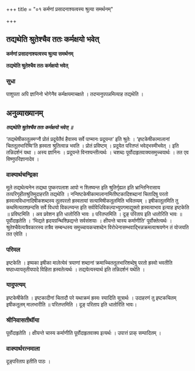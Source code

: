 +++
title = "०१ कर्मणां प्रसादनाश्यत्वस्य श्रुत्या समर्थनम्"

+++


## तद्यथेति श्रुतेश्चैव ततः कर्मक्षयो भवेत्

**कर्मणां प्रसादनाश्यत्वस्य श्रुत्या समर्थनम्**

**तद्यथेति श्रुतेश्चैव ततः कर्मक्षयो भवेत्**

### **सुधा**

पाशुपता अपि ज्ञानिनो भोगेनैव कर्मक्षयमाचक्षते । तदप्यनुपपन्नमित्याह तद्यथेति ।

## **अनुव्याख्यानम्**

***तद्यथेति श्रुतेश्चैव ततः कर्मक्षयो भवेत् ॥***

‘तद्यथेषीकातूलमग्नौ प्रोतं प्रदूयेतैवं हैवास्य सर्वे पाप्मानः प्रदूयन्त’ इति श्रुतेः । ‘इष्टकेषीकामालानां चिततूलभारिष्वि’ति ह्रस्वता श्रुतित्वान्न भवति । प्रोतं प्रविष्टम् । प्रदूयेत परितप्तं भवेद्भस्मीभवेत् । इति तन्निदर्शनं यथा । अस्य ज्ञानिनः । प्रदूयन्ते विनश्यन्तीत्यर्थः । चशब्दः पूर्वोदाहृतवाक्यसमुच्चयार्थः । तत एव विष्णुपरिज्ञानादेव ।

### **वाक्यार्थचन्द्रिका**

मूले तद्यथेत्यनेन तद्यथा पुष्करपलाश आपो न श्लिष्यन्त इति श्रुतिर्गृह्यत इति भ्रान्तिनिरासाय तत्परिगृहीतश्रुतिमुदाहरति तद्यथेति । नन्विष्टकेषीकामालानामितीष्टकादिशब्दानां चितादिषु परतो ह्रस्वत्वविधानादिषीकशब्दस्य तूलपरतो ह्रस्वतायां सत्यामिषीकतूलमिति भवितव्यम् । इषीकातूलमिति तु कथमित्यतश्छन्दसि सर्वे विधयो विकल्प्यन्त इति सर्वविधिविकल्पाभ्युपगमाद्युक्तो ह्रस्वत्वाभाव इत्याह इष्टकेति ॥ प्रविष्टमिति । अव प्रवेशन इति धातोरिति भावः ॥ परितप्तमिति । दूङ् परिताप इति धातोरिति भावः ॥ पूर्वोदाहृतेति । ‘भिद्यते हृदयग्रन्थिश्छिद्यन्ते सर्वसंशयाः । क्षीयन्ते चास्य कर्माणीति’ पूर्वोक्तेत्यर्थः । श्रुतेश्चैवेत्यत्रैवकारस्य तत्रैव सम्बन्धस्य समुच्चायकचशब्देन विरोधेनासम्भवाद्भिन्नक्रमत्वाश्रयणेन तं योजयति तत एवेति ।

### **परिमल** 

इष्टकेति । इष्यका इषीका मालेत्येवं त्रयाणां शब्दानां क्रमाच्चिततूलभारिशब्देषु परतो ह्रस्वो भवतीति षष्ठाध्यायतृतीयपादे विहिता ह्रस्वतेत्यर्थः । तद्ययेत्यस्यार्थ इति तन्निदर्शनं यथेति ।

### **यादुपत्यम्**

इष्टकेषीकेति । इष्टकादीनां चितादौ परे यथाक्रमं ह्रस्वः स्यादिति सूत्रार्थः । उदाहरणं तु इष्टकचितम् इषीकतूलम् मालभारीति ॥ परितप्तमिति । दूङ् परिताप इति धातोरिति भावः।

### **श्रीनिवासतीर्थीया**

पूर्वोदाहृतेति । क्षीयन्ते चास्य कर्माणीति पूर्वोदाहृतवाक्य इत्यर्थः । उपात्तं प्राक् सम्पादितम् ।

### **वाक्यार्थरत्नमाला**

दूङ्परिताप इतीति पाठः ।


